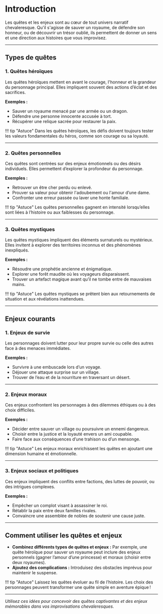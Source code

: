 # Introduction

Les quêtes et les enjeux sont au cœur de tout univers narratif chevaleresque. Qu'il s'agisse de sauver un royaume, de défendre son honneur, ou de découvrir un trésor oublié, ils permettent de donner un sens et une direction aux histoires que vous improvisez.

---

## Types de quêtes

### 1. Quêtes héroïques

Les quêtes héroïques mettent en avant le courage, l'honneur et la grandeur du personnage principal. Elles impliquent souvent des actions d’éclat et des sacrifices.

**Exemples :**

- Sauver un royaume menacé par une armée ou un dragon.  
- Défendre une personne innocente accusée à tort.  
- Récupérer une relique sacrée pour restaurer la paix.  

!!! tip "Astuce"
    Dans les quêtes héroïques, les défis doivent toujours tester les valeurs fondamentales du héros, comme son courage ou sa loyauté.  

---

### 2. Quêtes personnelles

Ces quêtes sont centrées sur des enjeux émotionnels ou des désirs individuels. Elles permettent d’explorer la profondeur du personnage.

**Exemples :**

- Retrouver un être cher perdu ou enlevé.  
- Prouver sa valeur pour obtenir l'adoubement ou l'amour d’une dame.  
- Confronter une erreur passée ou laver une honte familiale.  

!!! tip "Astuce"
    Les quêtes personnelles gagnent en intensité lorsqu’elles sont liées à l’histoire ou aux faiblesses du personnage.  

---

### 3. Quêtes mystiques

Les quêtes mystiques impliquent des éléments surnaturels ou mystérieux. Elles invitent à explorer des territoires inconnus et des phénomènes inexpliqués.

**Exemples :**

- Résoudre une prophétie ancienne et énigmatique.  
- Explorer une forêt maudite où les voyageurs disparaissent.  
- Trouver un artefact magique avant qu’il ne tombe entre de mauvaises mains.  

!!! tip "Astuce"
    Les quêtes mystiques se prêtent bien aux retournements de situation et aux révélations inattendues.  

---

## Enjeux courants

### 1. Enjeux de survie

Les personnages doivent lutter pour leur propre survie ou celle des autres face à des menaces immédiates.

**Exemples :**

- Survivre à une embuscade lors d’un voyage.  
- Déjouer une attaque surprise sur un village.  
- Trouver de l’eau et de la nourriture en traversant un désert.  

---

### 2. Enjeux moraux

Ces enjeux confrontent les personnages à des dilemmes éthiques ou à des choix difficiles.

**Exemples :**

- Décider entre sauver un village ou poursuivre un ennemi dangereux.  
- Choisir entre la justice et la loyauté envers un ami coupable.  
- Faire face aux conséquences d’une trahison ou d’un mensonge.  

!!! tip "Astuce"
    Les enjeux moraux enrichissent les quêtes en ajoutant une dimension humaine et émotionnelle.  

---

### 3. Enjeux sociaux et politiques

Ces enjeux impliquent des conflits entre factions, des luttes de pouvoir, ou des intrigues complexes.

**Exemples :**

- Empêcher un complot visant à assassiner le roi.  
- Rétablir la paix entre deux familles rivales.  
- Convaincre une assemblée de nobles de soutenir une cause juste.  

---

## Comment utiliser les quêtes et enjeux

- **Combinez différents types de quêtes et enjeux :** Par exemple, une quête héroïque pour sauver un royaume peut inclure des enjeux personnels (gagner l’amour d’une princesse) et moraux (choisir entre deux royaumes).  
- **Ajoutez des complications :** Introduisez des obstacles imprévus pour maintenir le suspense.  

!!! tip "Astuce"
    Laissez les quêtes évoluer au fil de l’histoire. Les choix des personnages peuvent transformer une quête simple en aventure épique !  

---

*Utilisez ces idées pour concevoir des quêtes captivantes et des enjeux mémorables dans vos improvisations chevaleresques.*  
